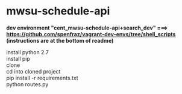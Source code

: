 # mwsu-schedule-api
   
   **dev environment "cent_mwsu-schedule-api+search_dev" ===> https://github.com/spenfraz/vagrant-dev-envs/tree/shell_scripts  (instructions are at the bottom of readme)**

install python 2.7  
install pip  
clone  
cd into cloned project  
pip install -r requirements.txt  
python routes.py  
